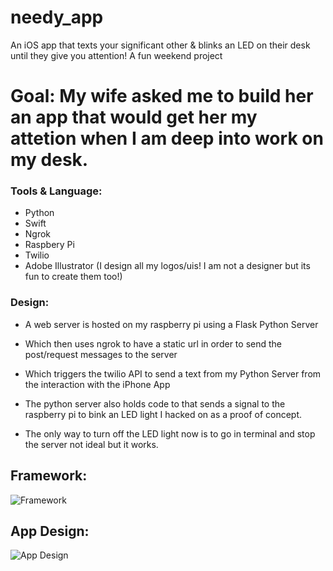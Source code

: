 # needy_app
An iOS app that texts your significant other & blinks an LED on their desk until they give you attention! A fun weekend project 

# Goal: My wife asked me to build her an app that would get her my attetion when I am deep into work on my desk. 


### Tools & Language:
* Python
* Swift
* Ngrok
* Raspbery Pi
* Twilio
* Adobe Illustrator (I design all my logos/uis! I am not a designer but its fun to create them too!)

### Design:
* A web server is hosted on my raspberry pi using a Flask Python Server
* Which then uses ngrok to have a static url in order to send the post/request messages to the server
* Which triggers the twilio API to send a text from my Python Server from the interaction with the iPhone App
* The python server also holds code to that sends a signal to the raspberry pi to bink an LED light I hacked on as a proof of concept.

* The only way to turn off the LED light now is to go in terminal and stop the server not ideal but it works.


## Framework: 

![Framework](Map3.png)

## App Design: 

![App Design](Map3.png)

